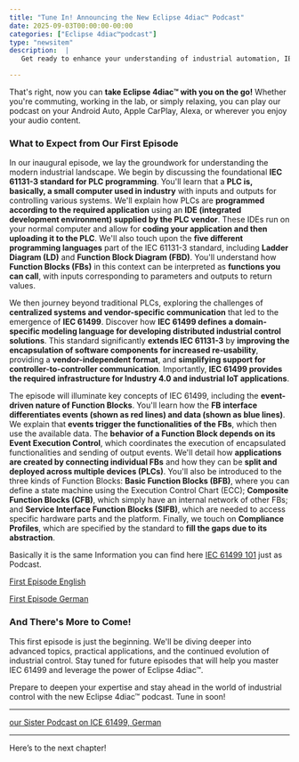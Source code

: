 ```yaml
---
title: "Tune In! Announcing the New Eclipse 4diac™ Podcast"
date: 2025-09-03T00:00:00-00:00
categories: ["Eclipse 4diac™podcast"]
type: "newsitem"
description:  |
   Get ready to enhance your understanding of industrial automation, IEC 61499, and the world of Eclipse 4diac™ – wherever you are! We're thrilled to announce the launch of our brand new podcast, "*The Future of Industrial Control: Decoding IEC 61499.*"

---
```



That's right, now you can **take Eclipse 4diac™ with you on the go!** Whether you're commuting, working in the lab, or simply relaxing, you can play our podcast on your Android Auto, Apple CarPlay, Alexa, or wherever you enjoy your audio content. 

### What to Expect from Our First Episode

In our inaugural episode, we lay the groundwork for understanding the modern industrial landscape. We begin by discussing the foundational **IEC 61131-3 standard for PLC programming**. You'll learn that a **PLC is, basically, a small computer used in industry** with inputs and outputs for controlling various systems. We'll explain how PLCs are **programmed according to the required application** using an **IDE (integrated development environment) supplied by the PLC vendor**. These IDEs run on your normal computer and allow for **coding your application and then uploading it to the PLC**. We'll also touch upon the **five different programming languages** part of the IEC 61131-3 standard, including **Ladder Diagram (LD)** and **Function Block Diagram (FBD)**. You'll understand how **Function Blocks (FBs)** in this context can be interpreted as **functions you can call**, with inputs corresponding to parameters and outputs to return values.

We then journey beyond traditional PLCs, exploring the challenges of **centralized systems and vendor-specific communication** that led to the emergence of **IEC 61499**. Discover how **IEC 61499 defines a domain-specific modeling language for developing distributed industrial control solutions**. This standard significantly **extends IEC 61131-3** by **improving the encapsulation of software components for increased re-usability**, providing a **vendor-independent format**, and **simplifying support for controller-to-controller communication**. Importantly, **IEC 61499 provides the required infrastructure for Industry 4.0 and industrial IoT applications**.

The episode will illuminate key concepts of IEC 61499, including the **event-driven nature of Function Blocks**. You'll learn how the **FB interface differentiates events (shown as red lines) and data (shown as blue lines)**. We explain that **events trigger the functionalities of the FBs**, which then use the available data. The **behavior of a Function Block depends on its Event Execution Control**, which coordinates the execution of encapsulated functionalities and sending of output events. We'll detail how **applications are created by connecting individual FBs** and how they can be **split and deployed across multiple devices (PLCs)**. You'll also be introduced to the three kinds of Function Blocks: **Basic Function Blocks (BFB)**, where you can define a state machine using the Execution Control Chart (ECC); **Composite Function Blocks (CFB)**, which simply have an internal network of other FBs; and **Service Interface Function Blocks (SIFB)**, which are needed to access specific hardware parts and the platform. Finally, we touch on **Compliance Profiles**, which are specified by the standard to **fill the gaps due to its abstraction**.

Basically it is the same Information you can find here [IEC 61499 101](https://github.com/eclipse-4diac/4diac-documentation/blob/main/src/intro/iec61499.adoc) just as Podcast. 

[First Episode English](https://creators.spotify.com/pod/profile/eclipse-4diac-en/embed/episodes/The-Future-of-Industrial-Control-Decoding-IEC-61499-e36cjlj)

[First Episode German](https://creators.spotify.com/pod/profile/eclipse-4diac-de/embed/episodes/Von-der-SPS-zur-verteilten-Intelligenz-IEC-61499-fr-Industrie-4-0-verstehen-e36a78o)


### And There's More to Come!

This first episode is just the beginning. We'll be diving deeper into advanced topics, practical applications, and the continued evolution of industrial control. Stay tuned for future episodes that will help you master IEC 61499 and leverage the power of Eclipse 4diac™.

Prepare to deepen your expertise and stay ahead in the world of industrial control with the new Eclipse 4diac™ podcast. Tune in soon!

---

[English Podcast on 4diac]:(https://creators.spotify.com/pod/profile/eclipse-4diac-en)

[German Podcast on 4diac]:(https://creators.spotify.com/pod/profile/eclipse-4diac-de)

[our Sister Podcast on IEC 61499, English]:(https://creators.spotify.com/pod/profile/iec-61499-prime-course-en)

[our Sister Podcast on ICE 61499, German](https://creators.spotify.com/pod/profile/iec-61499-grundkurs-de)



---

Here’s to the next chapter!

